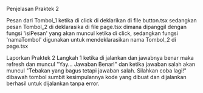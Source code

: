 Penjelasan Praktek 2

Pesan dari Tombol_1 ketika di click di deklarikan di file button.tsx sedangkan pesan Tombol_2 di deklarasika di file page.tsx dimana dipanggil dengan fungsi 'isiPesan' yang akan muncul ketika di click, sedangkan fungsi 'namaTombol' digunakan untuk mendeklarasikan nama Tombol_2 di page.tsx

Laporkan Praktek 2 Langkah 1
ketika di jalankan dan jawabnya benar maka refresh dan muncul "Yay... Jawaban Benar!" dan ketika jawaban salah akan muncul "Tebakan yang bagus tetapi jawaban salah. Silahkan coba lagi!" dibawah tombol sumbit kesimpulannya kode yang dibuat dan dijalankan berhasil untuk dijalankan tanpa error.
